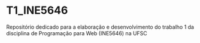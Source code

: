 # T1_INE5646
Repositório dedicado para a elaboração e desenvolvimento do trabalho 1 da disciplina de Programação para Web (INE5646) na UFSC
